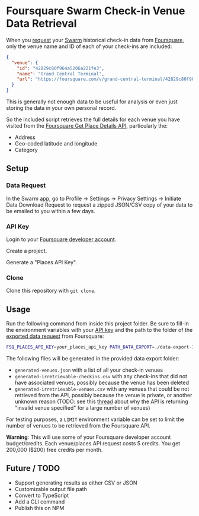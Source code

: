# Foursquare Swarm Check-in Venue Data Retrieval

When you [request](#data-request) your [Swarm](https://swarmapp.com/) historical check-in data from [Foursquare](https://foursquare.com/), only the venue name and ID of each of your check-ins are included:

```json
{
  "venue": {
    "id": "42829c80f964a5206a221fe3",
    "name": "Grand Central Terminal",
    "url": "https://foursquare.com/v/grand-central-terminal/42829c80f964a5206a221fe3"
  }
}
```

This is generally not enough data to be useful for analysis or even just storing the data in your own personal record.

So the included script retrieves the full details for each venue you have visited from the [Foursquare Get Place Details API](https://location.foursquare.com/developer/reference/place-details), particularly the:

* Address
* Geo-coded latitude and longitude
* Category

## Setup

### Data Request

In the Swarm [app](https://apps.apple.com/us/app/foursquare-swarm-check-in-app/id870161082), go to Profile -> Settings -> Privacy Settings -> Initiate Data Download Request to request a zipped JSON/CSV copy of your data to be emailed to you within a few days.

### API Key

Login to your [Foursquare developer account](https://foursquare.com/developers/home).

Create a project.

Generate a "Places API Key".

### Clone

Clone this repository with `git clone`.

## Usage

Run the following command from inside this project folder. Be sure to fill-in the environment variables with your [API key](#api-key) and the path to the folder of the [exported data request](#data-request) from Foursquare:

```sh
FSQ_PLACES_API_KEY=your_places_api_key PATH_DATA_EXPORT=./data-export-123 node script.js
```

The following files will be generated in the provided data export folder:

* `generated-venues.json` with a list of all your check-in venues
* `generated-irretrievable-checkins.csv` with any check-ins that did not have associated venues, possibly because the venue has been deleted
* `generated-irretrievable-venues.csv` with any venues that could be not retrieved from the API, possibly because the venue is private, or another unknown reason (TODO: see this [thread](https://discord.com/channels/1002230925935005747/1205607917513085039/1205607918976892948) about why the API is returning "invalid venue specified" for a large number of venues)

For testing purposes, a `LIMIT` environment variable can be set to limit the number of venues to be retrieved from the Foursquare API.

**Warning**: This will use some of your Foursquare developer account budget/credits. Each venue/places API request costs 5 credits. You get 200,000 ($200) free credits per month.

## Future / TODO

* Support generating results as either CSV or JSON
* Customizable output file path
* Convert to TypeScript
* Add a CLI command
* Publish this on NPM

